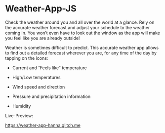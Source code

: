 # Weather-App-JS

Check the weather around you and all over the world at a glance. Rely on the accurate weather forecast and adjust your schedule to the weather coming in. You won’t even have to look out the window as the app will make you feel like you are already outside!

Weather is sometimes difficult to predict. This accurate weather app allows to find out a detailed forecast wherever you are, for any time of the day by tapping on the icons:

- Current and “Feels like” temperature
  
- High/Low temperatures
  
- Wind speed and direction
  
- Pressure and precipitation information

- Humidity


Live-Preview:

https://weather-app-hanna.glitch.me
